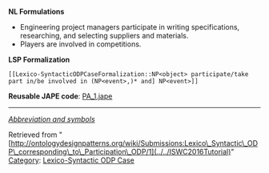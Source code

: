 __NL Formulations__



* Engineering project managers participate in writing specifications, researching, and selecting suppliers and materials.
* Players are involved in competitions.


  

__LSP Formalization__




```
[[Lexico-SyntacticODPCaseFormalization::NP<object> participate/take part in/be involved in (NP<event>,)* and] NP<event>]]

```

__Reusable JAPE code__: [PA\_1.jape](../../images/d/dc/PA_1.jape "PA 1.jape")





---


_[Abbreviation and symbols](../../Community/LSPSymbols "Community:LSPSymbols")_





Retrieved from "[http://ontologydesignpatterns.org/wiki/Submissions:Lexico\_Syntactic\_ODP\_corresponding\_to\_Participation\_ODP/1](../../ISWC2016Tutorial)"
 [Category](http://ontologydesignpatterns.org/wiki/Special:Categories "Special:Categories"): [Lexico-Syntactic ODP Case](../../Category/Lexico-Syntactic_ODP_Case "Category:Lexico-Syntactic ODP Case")